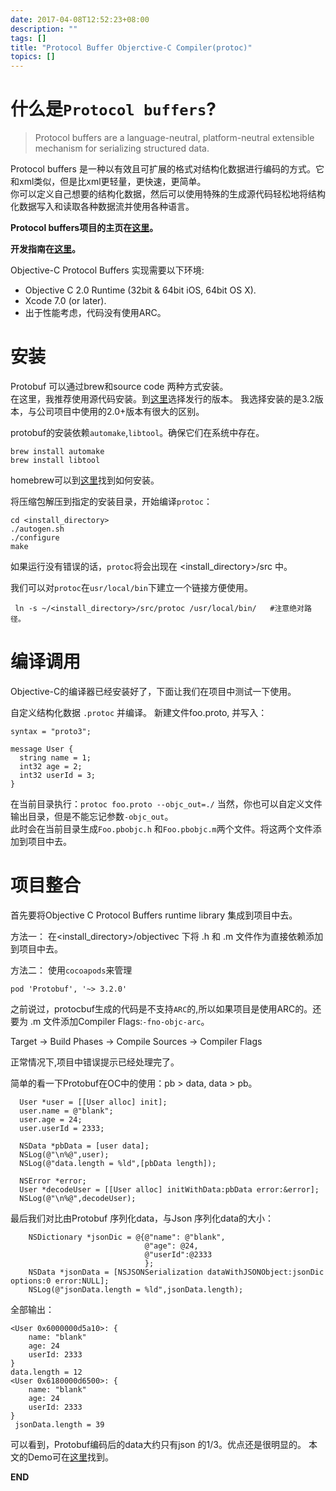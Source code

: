 ```yaml
---
date: 2017-04-08T12:52:23+08:00
description: ""
tags: []
title: "Protocol Buffer Objerctive-C Compiler(protoc)"
topics: []
---
```


# 什么是`Protocol buffers`?

> Protocol buffers are a language-neutral, platform-neutral extensible mechanism for serializing structured data.

Protocol buffers 是一种以有效且可扩展的格式对结构化数据进行编码的方式。它和xml类似，但是比xml更轻量，更快速，更简单。<br>
你可以定义自己想要的结构化数据，然后可以使用特殊的生成源代码轻松地将结构化数据写入和读取各种数据流并使用各种语言。
<!--more-->
**Protocol buffers项目的主页在[这里][protobuf]。**

**开发指南在[这里][guide]。**

Objective-C Protocol Buffers 实现需要以下环境:

- Objective C 2.0 Runtime (32bit & 64bit iOS, 64bit OS X).
- Xcode 7.0 (or later).
- 出于性能考虑，代码没有使用ARC。

# 安装

Protobuf 可以通过brew和source code 两种方式安装。<br>
在这里，我推荐使用源代码安装。到[这里][release]选择发行的版本。
我选择安装的是3.2版本，与公司项目中使用的2.0+版本有很大的区别。

protobuf的安装依赖`automake`,`libtool`。确保它们在系统中存在。
```
brew install automake
brew install libtool
```
homebrew可以到[这里][homebrew]找到如何安装。

将压缩包解压到指定的安装目录，开始编译`protoc`：
```
cd <install_directory>
./autogen.sh
./configure
make
```
如果运行没有错误的话，`protoc`将会出现在 \<install_directory>/src 中。

我们可以对`protoc`在`usr/local/bin`下建立一个链接方便使用。
```
 ln -s ~/<install_directory>/src/protoc /usr/local/bin/   #注意绝对路径。
```

# 编译调用
Objective-C的编译器已经安装好了，下面让我们在项目中测试一下使用。

自定义结构化数据 `.protoc` 并编译。
新建文件foo.proto, 并写入：
```
syntax = "proto3";

message User {
  string name = 1;
  int32 age = 2;
  int32 userId = 3;
}
```
在当前目录执行：`protoc foo.proto --objc_out=./`
当然，你也可以自定义文件输出目录，但是不能忘记参数`-objc_out`。<br>
此时会在当前目录生成`Foo.pbobjc.h`	和`Foo.pbobjc.m`两个文件。将这两个文件添加到项目中去。

# 项目整合

首先要将Objective C Protocol Buffers runtime library 集成到项目中去。

方法一：
在\<install_directory>/objectivec 下将 .h 和 .m 文件作为直接依赖添加到项目中去。

方法二：
使用`cocoapods`来管理
```
pod 'Protobuf', '~> 3.2.0'
```

之前说过，protocbuf生成的代码是不支持`ARC`的,所以如果项目是使用ARC的。还要为 .m 文件添加Compiler Flags:`-fno-objc-arc`。

 Target -> Build Phases -> Compile Sources -> Compiler Flags

正常情况下,项目中错误提示已经处理完了。

简单的看一下Protobuf在OC中的使用：pb > data, data > pb。
```
  User *user = [[User alloc] init];
  user.name = @"blank";
  user.age = 24;
  user.userId = 2333;

  NSData *pbData = [user data];
  NSLog(@"\n%@",user);
  NSLog(@"data.length = %ld",[pbData length]);
  
  NSError *error;
  User *decodeUser = [[User alloc] initWithData:pbData error:&error];
  NSLog(@"\n%@",decodeUser);
```
最后我们对比由Protobuf 序列化data，与Json 序列化data的大小：
```
    NSDictionary *jsonDic = @{@"name": @"blank",
                              @"age": @24,
                              @"userId":@2333
                              };
    NSData *jsonData = [NSJSONSerialization dataWithJSONObject:jsonDic options:0 error:NULL];
    NSLog(@"jsonData.length = %ld",jsonData.length);
```
全部输出：
```
<User 0x6000000d5a10>: {
    name: "blank"
    age: 24
    userId: 2333
}
data.length = 12
<User 0x6180000d6500>: {
    name: "blank"
    age: 24
    userId: 2333
}
 jsonData.length = 39
```
可以看到，Protobuf编码后的data大约只有json 的1/3。优点还是很明显的。
本文的Demo可在[这里](https://github.com/mjyi/Protobuf_Dome.git)找到。

**END**

[protobuf]:https://github.com/google/protobuf
[guide]:https://developers.google.com/protocol-buffers/
[release]:https://github.com/google/protobuf/releases
[homebrew]:https://brew.sh/
